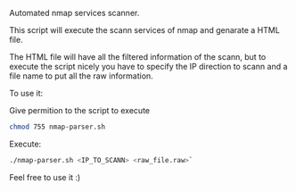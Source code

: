 Automated nmap services scanner.

This script will execute the scann services of nmap and genarate a HTML file.

The HTML file will have all the filtered information of the scann, but to execute the script nicely
you have to specify the IP direction to scann and a file name to put all the raw information.


To use it:

Give permition to the script to execute

```bash
chmod 755 nmap-parser.sh
```

Execute:

```bash
./nmap-parser.sh <IP_TO_SCANN> <raw_file.raw>`
```

Feel free to use it :)
